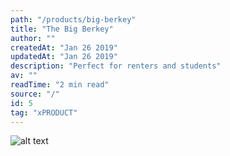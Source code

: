 ```yaml
---
path: "/products/big-berkey"
title: "The Big Berkey"
author: ""
createdAt: "Jan 26 2019"
updatedAt: "Jan 26 2019"
description: "Perfect for renters and students"
av: ""
readTime: "2 min read"
source: "/"
id: 5
tag: "xPRODUCT"
---
```





![alt text](https://www.bigberkeywaterfilters.com/media/catalog/product/w/i/window_1_2.jpeg "berkey")